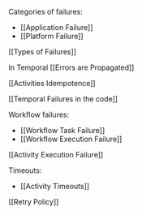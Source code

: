 Categories of failures:
- [[Application Failure]]
- [[Platform Failure]]

[[Types of Failures]]

In Temporal [[Errors are Propagated]]

[[Activities Idempotence]]

[[Temporal Failures in the code]]

Workflow failures:
- [[Workflow Task Failure]]
- [[Workflow Execution Failure]]

[[Activity Execution Failure]]

Timeouts:
- [[Activity Timeouts]]

[[Retry Policy]]